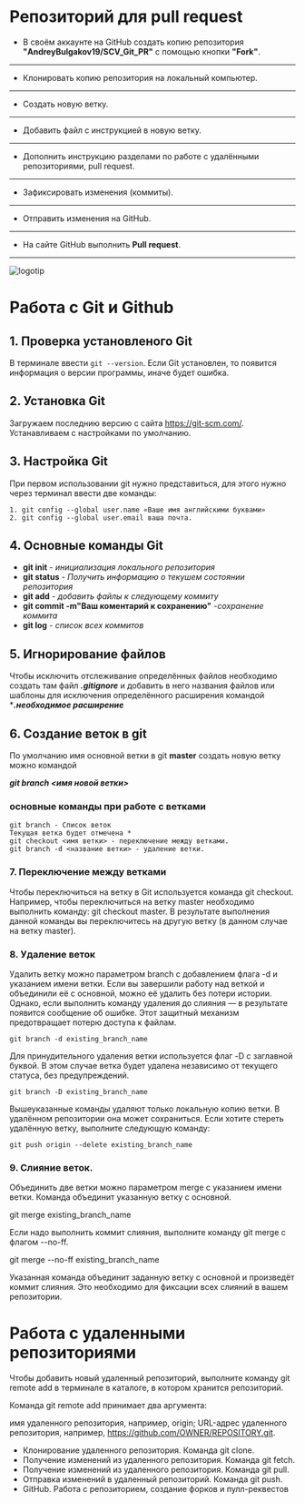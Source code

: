 # Репозиторий для **pull request**
* В своём аккаунте на GitHub создать копию репозитория **"AndreyBulgakov19/SCV_Git_PR"** с помощью кнопки **"Fork"**.
---
* Клонировать копию репозитория на локальный компьютер.
---
* Создать новую ветку.
---
* Добавить файл с инструкцией в новую ветку.
---
* Дополнить инструкцию разделами по работе с удалёнными репозиториями, pull request.
---
* Зафиксировать изменения (коммиты).
---
* Отправить изменения на GitHub.
---
* На сайте GitHub выполнить **Pull request**.
---
![logotip](logotip.png)
# Работа с Git и Github

## 1. Проверка установленого Git
В терминале ввести `git --version`.
Если Git установлен, то появится информация о версии программы, иначе будет ошибка.

## 2. Установка Git
Загружаем последнию версию с сайта https://git-scm.com/. Устанавливаем с настройками по умолчанию.

## 3. Настройка Git
При первом использовании git нужно представиться, для этого нужно через терминал ввести две команды:
```
1. git config --global user.name «Ваше имя английскими буквами»
2. git config --global user.email ваша почта.
```
## 4. Основные команды Git
* **git init** - *инициализация локального репозитория* 
* **git status** - *Получить информацию о текушем состоянии репозитория*
* **git add** - *добавить файлы к следующему коммиту*
* **git commit -m"Ваш коментарий к сохранению"** -*сохранение коммита*
* **git log** - *список всех коммитов*


## 5. Игнорирование файлов
Чтобы исключить отслеживание определённых файлов необходимо создать там файл ***.gitignore*** и добавить в него названия файлов или шаблоны для исключения определённого расширения командой ****.необходимое расширение***
## 6. Создание веток в git
По умолчанию имя основной ветки в git **master**
создать новую ветку можно командой 

***git branch <имя новой ветки>***
### основные команды при работе с ветками
~~~
git branch - Список веток
Текущая ветка будет отмечена *
git checkout <имя ветки> - переключение между ветками.
git branch -d <название ветки> - удаление ветки.
~~~
### 7. Переключение между ветками
Чтобы переключиться на ветку в Git используется команда git checkout. Например, чтобы переключиться на ветку master необходимо выполнить команду:
git checkout master.
В результате выполнения данной команды вы переключитесь на другую ветку (в данном случае на ветку master).
### 8. Удаление веток
Удалить ветку можно параметром branch с добавлением флага -d и указанием имени ветки. Если вы завершили работу над веткой и объединили её с основной, можно её удалить без потери истории. Однако, если выполнить команду удаления до слияния — в результате появится сообщение об ошибке. Этот защитный механизм предотвращает потерю доступа к файлам.
~~~
git branch -d existing_branch_name
~~~
Для принудительного удаления ветки используется флаг -D с заглавной буквой. В этом случае ветка будет удалена независимо от текущего статуса, без предупреждений.
~~~
git branch -D existing_branch_name
~~~
Вышеуказанные команды удаляют только локальную копию ветки. В удалённом репозитории она может сохраниться. Если хотите стереть удалённую ветку, выполните следующую команду:
~~~
git push origin --delete existing_branch_name
~~~
### 9. Слияние веток.
Объединить две ветки можно параметром merge с указанием имени ветки. Команда объединит указанную ветку с основной.

git merge existing_branch_name

Если надо выполнить коммит слияния, выполните команду git merge с флагом --no-ff.

git merge --no-ff existing_branch_name

Указанная команда объединит заданную ветку с основной и произведёт коммит слияния. Это необходимо для фиксации всех слияний в вашем репозитории.
# Работа с удаленными репозиториями
Чтобы добавить новый удаленный репозиторий, выполните команду git remote add в терминале в каталоге, в котором хранится репозиторий.

Команда git remote add принимает два аргумента:

имя удаленного репозитория, например, origin;
URL-адрес удаленного репозитория, например, https://github.com/OWNER/REPOSITORY.git.
* Клонирование удаленного репозитория. Команда git clone.
* Получение изменений из удаленного репозитория. Команда git fetch.
* Получение изменений из удаленного репозитория. Команда git pull.
* Отправка изменений в удаленный репозиторий. Команда git push.
* GitHub. Работа с репозиторием, создание форков и пулл-реквестов